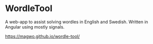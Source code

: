 # WordleTool

A web-app to assist solving wordles in English and Swedish. Written in Angular using mostly signals.

https://magwo.github.io/wordle-tool/
